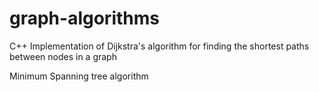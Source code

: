 # graph-algorithms
C++ Implementation of Dijkstra's algorithm for finding the shortest paths between nodes in a graph

Minimum Spanning tree algorithm
